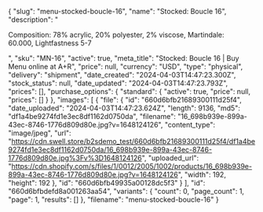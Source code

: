 {
  "slug": "menu-stocked-boucle-16",
  "name": "Stocked: Boucle 16",
  "description": "<p><span>Composition: 78% acrylic, 20% polyester, 2% viscose, Martindale: 60.000, Lightfastness 5-7</span></p>",
  "sku": "MN-16",
  "active": true,
  "meta_title": "Stocked: Boucle 16 | Buy Menu online at A+R",
  "price": null,
  "currency": "USD",
  "type": "physical",
  "delivery": "shipment",
  "date_created": "2024-04-03T14:47:23.300Z",
  "stock_status": null,
  "date_updated": "2024-04-03T14:47:23.793Z",
  "prices": [],
  "purchase_options": {
    "standard": {
      "active": true,
      "price": null,
      "prices": []
    }
  },
  "images": [
    {
      "file": {
        "id": "660d6bfb21689300111d25f4",
        "date_uploaded": "2024-04-03T14:47:23.624Z",
        "length": 9136,
        "md5": "df1a4be9274fd1e3ec8df1162d0750da",
        "filename": "16_698b939e-899a-43ec-8746-1776d809d80e.jpg?v=1648124126",
        "content_type": "image/jpeg",
        "url": "https://cdn.swell.store/b2sdemo_test/660d6bfb21689300111d25f4/df1a4be9274fd1e3ec8df1162d0750da/16_698b939e-899a-43ec-8746-1776d809d80e.jpg%3Fv%3D1648124126",
        "uploaded_url": "https://cdn.shopify.com/s/files/1/0012/2005/1002/products/16_698b939e-899a-43ec-8746-1776d809d80e.jpg?v=1648124126",
        "width": 192,
        "height": 192
      },
      "id": "660d6bfb49935a00128dc5f3"
    }
  ],
  "id": "660d6bfbdefd8a001263aa54",
  "variants": {
    "count": 0,
    "page_count": 1,
    "page": 1,
    "results": []
  },
  "filename": "menu-stocked-boucle-16"
}